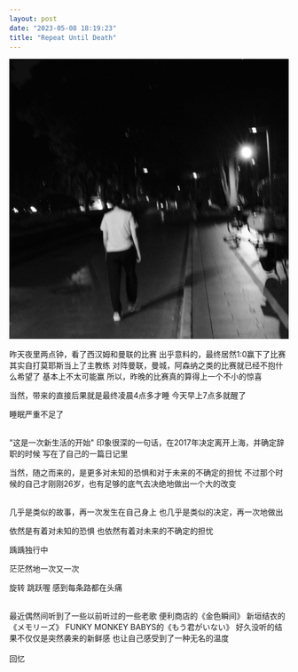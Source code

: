 ```yaml
---
layout: post
date: "2023-05-08 18:19:23"
title: "Repeat Until Death"
---
```


<img alt="walk" src="/assets/posts/walk.jpg" class="post-image"/>

昨天夜里两点钟，看了西汉姆和曼联的比赛
出乎意料的，最终居然1:0赢下了比赛
其实自打莫耶斯当上了主教练
对阵曼联，曼城，阿森纳之类的比赛就已经不抱什么希望了
基本上不太可能赢
所以，昨晚的比赛真的算得上一个不小的惊喜

当然，带来的直接后果就是最终凌晨4点多才睡
今天早上7点多就醒了

睡眠严重不足了

<br>
"这是一次新生活的开始"
印象很深的一句话，在2017年决定离开上海，并确定辞职的时候
写在了自己的一篇日记里

当然，随之而来的，是更多对未知的恐惧和对于未来的不确定的担忧
不过那个时候的自己才刚刚26岁，也有足够的底气去决绝地做出一个大的改变

<br>
几乎是类似的故事，再一次发生在自己身上
也几乎是类似的决定，再一次地做出

依然是有着对未知的恐惧
也依然有着对未来的不确定的担忧

踽踽独行中

茫茫然地一次又一次

旋转
跳跃喔
感到每条路都在头痛

<br>
最近偶然间听到了一些以前听过的一些老歌
便利商店的《金色瞬间》
新垣结衣的《メモリーズ》
FUNKY MONKEY BABYS的《もう君がいない》
好久没听的结果不仅仅是突然袭来的新鲜感
也让自己感受到了一种无名的温度

<br>
<br>
回忆
